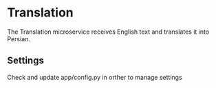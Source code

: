 # Translation
The Translation microservice receives English text and translates it into Persian.
## Settings
Check and update app/config.py in orther to manage settings 
